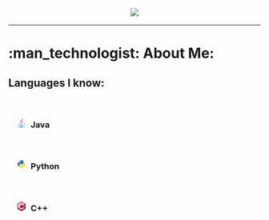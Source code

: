 <div align="center">
  <img src="./assets/BannerRounded100px.png"/>
</div>

---

<h1>:man_technologist: About Me: </h1>
<h2>Languages I know: </h2><br>
<h3>   <img src="./assets/java-icon.svg" width="20" height="20"> Java<h4><br>
<h3>   <img src="./assets/python-icon.svg" width="20" height="20"> Python<h4><br>
<h3>   <img src="./assets/cplusplus-icon.svg" width="20" height="20"> C++<h4><br>

<!--
**Creeper76/creeper76** is a ✨ _special_ ✨ repository because its `README.md` (this file) appears on your GitHub profile.

Here are some ideas to get you started:

- 🔭 I’m currently working on ...
- 🌱 I’m currently learning ...
- 👯 I’m looking to collaborate on ...
- 🤔 I’m looking for help with ...
- 💬 Ask me about ...
- 📫 How to reach me: ...
- 😄 Pronouns: ...
- ⚡ Fun fact: ...
-->
